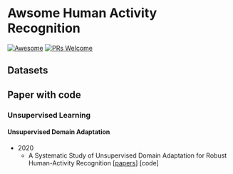 # Awsome Human Activity Recognition

[![Awesome](https://awesome.re/badge.svg)](https://awesome.re) [![PRs Welcome](https://img.shields.io/badge/PRs-welcome-brightgreen.svg?style=flat-square)](http://makeapullrequest.com)


## Datasets


## Paper with code

### Unsupervised Learning

#### Unsupervised Domain Adaptation
- 2020
  - A Systematic Study of Unsupervised Domain Adaptation for Robust
Human-Activity Recognition [[papers](https://dl.acm.org/doi/pdf/10.1145/3380985)] [code] 


